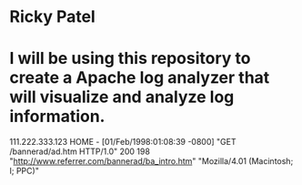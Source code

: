 # Ricky Patel
# I will be using this repository to create a Apache log analyzer that will visualize and analyze log information.
111.222.333.123 HOME - [01/Feb/1998:01:08:39 -0800] "GET /bannerad/ad.htm HTTP/1.0" 200 198 "http://www.referrer.com/bannerad/ba_intro.htm" "Mozilla/4.01 (Macintosh; I; PPC)"
